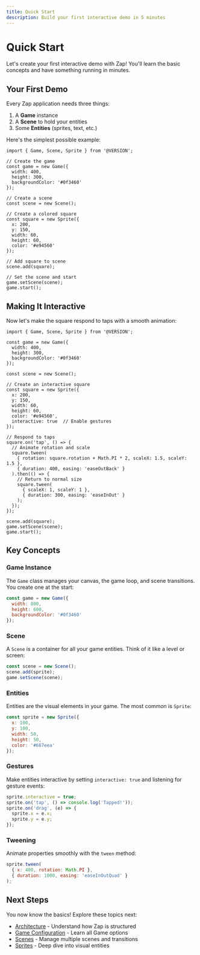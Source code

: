 ```yaml
---
title: Quick Start
description: Build your first interactive demo in 5 minutes
---
```


# Quick Start

Let's create your first interactive demo with Zap! You'll learn the basic concepts and have something running in minutes.

## Your First Demo

Every Zap application needs three things:

1. A **Game** instance
2. A **Scene** to hold your entities
3. Some **Entities** (sprites, text, etc.)

Here's the simplest possible example:

```codemirror
import { Game, Scene, Sprite } from '@VERSION';

// Create the game
const game = new Game({
  width: 400,
  height: 300,
  backgroundColor: '#0f3460'
});

// Create a scene
const scene = new Scene();

// Create a colored square
const square = new Sprite({
  x: 200,
  y: 150,
  width: 60,
  height: 60,
  color: '#e94560'
});

// Add square to scene
scene.add(square);

// Set the scene and start
game.setScene(scene);
game.start();
```

## Making It Interactive

Now let's make the square respond to taps with a smooth animation:

```codemirror
import { Game, Scene, Sprite } from '@VERSION';

const game = new Game({
  width: 400,
  height: 300,
  backgroundColor: '#0f3460'
});

const scene = new Scene();

// Create an interactive square
const square = new Sprite({
  x: 200,
  y: 150,
  width: 60,
  height: 60,
  color: '#e94560',
  interactive: true  // Enable gestures
});

// Respond to taps
square.on('tap', () => {
  // Animate rotation and scale
  square.tween(
    { rotation: square.rotation + Math.PI * 2, scaleX: 1.5, scaleY: 1.5 },
    { duration: 400, easing: 'easeOutBack' }
  ).then(() => {
    // Return to normal size
    square.tween(
      { scaleX: 1, scaleY: 1 },
      { duration: 300, easing: 'easeInOut' }
    );
  });
});

scene.add(square);
game.setScene(scene);
game.start();
```

## Key Concepts

### Game Instance

The `Game` class manages your canvas, the game loop, and scene transitions. You create one at the start:

```javascript
const game = new Game({
  width: 800,
  height: 600,
  backgroundColor: '#0f3460'
});
```

### Scene

A `Scene` is a container for all your game entities. Think of it like a level or screen:

```javascript
const scene = new Scene();
scene.add(sprite);
game.setScene(scene);
```

### Entities

Entities are the visual elements in your game. The most common is `Sprite`:

```javascript
const sprite = new Sprite({
  x: 100,
  y: 100,
  width: 50,
  height: 50,
  color: '#667eea'
});
```

### Gestures

Make entities interactive by setting `interactive: true` and listening for gesture events:

```javascript
sprite.interactive = true;
sprite.on('tap', () => console.log('Tapped!'));
sprite.on('drag', (e) => {
  sprite.x = e.x;
  sprite.y = e.y;
});
```

### Tweening

Animate properties smoothly with the `tween` method:

```javascript
sprite.tween(
  { x: 400, rotation: Math.PI },
  { duration: 1000, easing: 'easeInOutQuad' }
);
```

## Next Steps

You now know the basics! Explore these topics next:

- [Architecture](/core/architecture) - Understand how Zap is structured
- [Game Configuration](/core/game) - Learn all Game options
- [Scenes](/core/scenes) - Manage multiple scenes and transitions
- [Sprites](/visual/sprite) - Deep dive into visual entities
